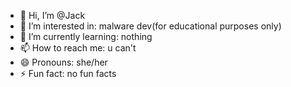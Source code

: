 - 👋 Hi, I’m @Jack
- 👀 I’m interested in: malware dev(for educational purposes only)
- 🌱 I’m currently learning: nothing
- 📫 How to reach me: u can't
- 😄 Pronouns: she/her
- ⚡ Fun fact: no fun facts

<!---
JackXpl0it/JackXpl0it is a ✨ special ✨ repository because its `README.md` (this file) appears on your GitHub profile.
You can click the Preview link to take a look at your changes.
--->
